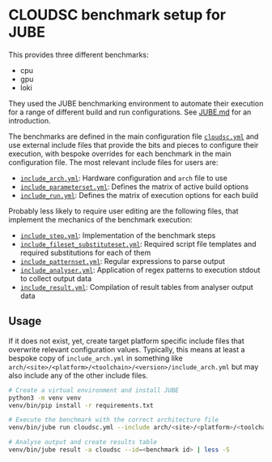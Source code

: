 # CLOUDSC benchmark setup for JUBE

This provides three different benchmarks:

- cpu
- gpu
- loki

They used the JUBE benchmarking environment to automate their execution for a
range of different build and run configurations. See [JUBE.md](JUBE.md) for
an introduction.

The benchmarks are defined in the main configuration file
[`cloudsc.yml`](cloudsc.yml) and use external include files that provide the
bits and pieces to configure their execution, with bespoke overrides for each
benchmark in the main configuration file. The most relevant include files for
users are:

- [`include_arch.yml`](include/include_arch.yml):
  Hardware configuration and `arch` file to use
- [`include_parameterset.yml`](include/include_parameters.yml):
  Defines the matrix of active build options
- [`include_run.yml`](include/include_run.yml):
  Defines the matrix of execution options for each build

Probably less likely to require user editing are the following files, that
implement the mechanics of the benchmark execution:

- [`include_step.yml`](include/include_step.yml):
  Implementation of the benchmark steps
- [`include_fileset_substituteset.yml`](include/include_fileset_substituteset.yml):
  Required script file templates and required substitutions for each of them
- [`include_patternset.yml`](include/include_patternset.yml):
  Regular expressions to parse output
- [`include_analyser.yml`](include/include_analyser.yml):
  Application of regex patterns to execution stdout to collect output data
- [`include_result.yml`](include/include_result.yml):
  Compilation of result tables from analyser output data

## Usage

If it does not exist, yet, create target platform specific include files that
overwrite relevant configuration values. Typically, this means at least a
bespoke copy of `include_arch.yml` in something like
`arch/<site>/<platform>/<toolchain>/<version>/include_arch.yml` but may also
include any of the other include files.

```bash
# Create a virtual environment and install JUBE
python3 -m venv venv
venv/bin/pip install -r requirements.txt

# Execute the benchmark with the correct architecture file
venv/bin/jube run cloudsc.yml --include arch/<site>/<platform>/<toolchain>/<version> [--only-bench=<cpu|gpu|loki>]

# Analyse output and create results table
venv/bin/jube result -a cloudsc --id=<benchmark id> | less -S
```
